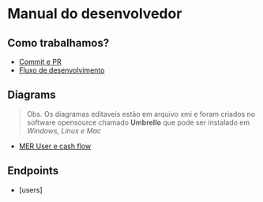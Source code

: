 # Manual do desenvolvedor

## Como trabalhamos?

* [Commit e PR](como_trabalhamos/commit.md)
* [Fluxo de desenvolvimento](como_trabalhamos/contributing.md)

## Diagrams

> Obs. Os diagramas editaveis estão em arquivo xmi e foram criados no software opensource chamado **Umbrello** que pode ser instalado em *Windows, Linux e Mac* 
* [MER User e cash flow](diagramas/cash_flow.md)
## Endpoints

* [users]

